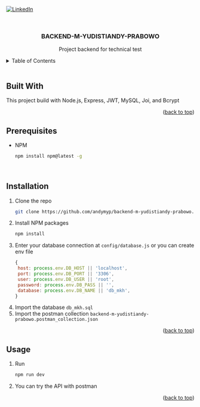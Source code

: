 <a id="readme-top"></a>



<!-- PROJECT SHIELDS -->
[![LinkedIn][linkedin-shield]][linkedin-url]



<!-- PROJECT LOGO -->
<br />
<div align="center">
  <h3 align="center">BACKEND-M-YUDISTIANDY-PRABOWO</h3>

  <p align="center">
    Project backend for technical test
    <br />
  </p>
</div>



<!-- TABLE OF CONTENTS -->
<details>
  <summary>Table of Contents</summary>
  <ol>
    <li><a href="#built-with">Built With</a></li>
    <li><a href="#prerequisites">Prerequisites</a></li>
    <li><a href="#installation">Installation</a></li>
    <li><a href="#usage">Usage</a></li>
  </ol>
</details>
<br />


<!-- ABOUT THE PROJECT -->
## Built With

This project build with Node.js, Express, JWT, MySQL, Joi, and Bcrypt

<p align="right">(<a href="#readme-top">back to top</a>)</p>



<!-- GETTING STARTED -->
## Prerequisites

* NPM
  ```sh
  npm install npm@latest -g
  ```

<br />

## Installation

1. Clone the repo
   ```sh
   git clone https://github.com/andymyp/backend-m-yudistiandy-prabowo.git
   ```
2. Install NPM packages
   ```sh
   npm install
   ```
3. Enter your database connection at `config/database.js` or you can create env file
   ```js
   {
    host: process.env.DB_HOST || 'localhost',
    port: process.env.DB_PORT || '3306',
    user: process.env.DB_USER || 'root',
    password: process.env.DB_PASS || '',
    database: process.env.DB_NAME || 'db_mkh',
   }
   ```
4. Import the database `db_mkh.sql`
5. Import the postman collection `backend-m-yudistiandy-prabowo.postman_collection.json`

<p align="right">(<a href="#readme-top">back to top</a>)</p>



<!-- USAGE EXAMPLES -->
## Usage

1. Run
   ```sh
   npm run dev
   ```
2. You can try the API with postman

<p align="right">(<a href="#readme-top">back to top</a>)</p>



<!-- MARKDOWN LINKS & IMAGES -->
<!-- https://www.markdownguide.org/basic-syntax/#reference-style-links -->
[linkedin-shield]: https://img.shields.io/badge/-LinkedIn-black.svg?style=for-the-badge&logo=linkedin&colorB=555
[linkedin-url]: https://linkedin.com/in/andymyp